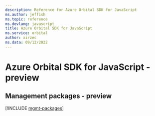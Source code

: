 ```yaml
---
description: Reference for Azure Orbital SDK for JavaScript
ms.author: jeffish
ms.topic: reference
ms.devlang: javascript
title: Azure Orbital SDK for JavaScript
ms.service: orbital
author: xirzec
ms.data: 09/12/2022
---
```

# Azure Orbital SDK for JavaScript - preview

## Management packages - preview
[!INCLUDE [mgmt-packages](orbital-mgmt-index.md)]